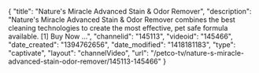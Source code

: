 {
    "title": "Nature's Miracle Advanced Stain & Odor Remover",
    "description": "Nature's Miracle Advanced Stain & Odor Remover combines the best cleaning technologies to create the most effective, pet safe formula available. [1] Buy Now ...",
    "channelid": "145113",
    "videoid": "145466",
    "date_created": "1394762656",
    "date_modified": "1418181183",
    "type": "captivate",
    "layout": "channelVideo",
    "url": "\/petco-tv\/nature-s-miracle-advanced-stain-odor-remover\/145113-145466"
}